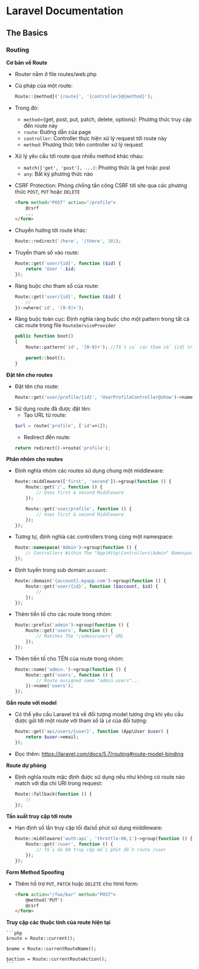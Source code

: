 # Laravel Documentation

## The Basics

### Routing

**Cơ bản về Route**

-   Router nằm ở file routes/web.php

-   Cú pháp của một route:

    ```php
    Route::{method}('{route}', '{controller}@{method}');
    ```

-   Trong đó:
    -   `method`={get, post, put, patch, delete, options}: Phương thức truy cập đến route này
    -   `route`: Đường dẫn của page
    -   `controller`: Controller thực hiện xử lý request tới route này
    -   `method`: Phương thức trên controller xử lý request

-   Xử lý yêu cầu tới route qua nhiều method khác nhau:
    -   `match(['get', 'post'], ...)`: Phương thức là get hoặc post
    -   `any`: Bất kỳ phương thức nào

-   CSRF Protection: Phòng chống tấn công CSRF tới site qua các phương thức `POST`, `PUT` hoặc `DELETE`
    ```html
    <form method="POST" action="/profile">
        @csrf
        ...
    </form>
    ```

-   Chuyển hướng tới route khác:
    ```php
    Route::redirect('/here', '/there', 301);
    ```

-   Truyền tham số vào route:
    ```php
    Route::get('user/{id}', function ($id) {
        return 'User '.$id;
    });
    ```

-   Ràng buộc cho tham số của route:
    ```php
    Route::get('user/{id}', function ($id) {
        //
    })->where('id', '[0-9]+');

    ```
-   Ràng buộc toàn cục: Định nghĩa ràng buộc cho một pattern trong tất cả các route trong file `RouteServiceProvider`
    ```php
    public function boot()
    {
        Route::pattern('id', '[0-9]+'); //Tất cả các tham số {id} trong các routes đều phải là số

        parent::boot();
    }
    ```

**Đặt tên cho routes**

-   Đặt tên cho route:
    ```php
    Route::get('user/profile/{id}', 'UserProfileController@show')->name('profile');
    ```
-   Sử dụng route đã được đặt tên:
    -   Tạo URL từ route:
    ```php
    $url = route('profile', ['id'=>1]);
    ```
    -   Redirect đến route:
    ```php
    return redirect()->route('profile');
    ```
    
**Phân nhóm cho routes**

-   Định nghĩa nhóm các routes sử dụng chung một middleware:
    ```php
    Route::middleware(['first', 'second'])->group(function () {
        Route::get('/', function () {
            // Uses first & second Middleware
        });

        Route::get('user/profile', function () {
            // Uses first & second Middleware
        });
    });
    ```
-   Tương tự, định nghĩa các controllers trong cùng một namespace:
    ```php
    Route::namespace('Admin')->group(function () {
        // Controllers Within The "App\Http\Controllers\Admin" Namespace
    });
    ```
-   Định tuyến trong sub domain `account`:
    ```php
    Route::domain('{account}.myapp.com')->group(function () {
        Route::get('user/{id}', function ($account, $id) {
            //
        });
    });
    ```
-   Thêm tiền tố cho các route trong nhóm:
    ```php
    Route::prefix('admin')->group(function () {
        Route::get('users', function () {
            // Matches The "/admin/users" URL
        });
    });
    ```
-   Thêm tiền tố cho TÊN của route trong nhóm:
    ```php
    Route::name('admin.')->group(function () {
        Route::get('users', function () {
            // Route assigned name "admin.users"...
        })->name('users');
    });
    ```
**Gắn route với model**

-   Có thể yêu cầu Laravel trả về đối tượng model tương ứng khi yêu cầu được gửi tới một route với tham số là `id` của đối tượng:
    ```php
    Route::get('api/users/{user}', function (App\User $user) {
        return $user->email;
    });
    ```
-   Đọc thêm: https://laravel.com/docs/5.7/routing#route-model-binding

**Route dự phòng**

-   Định nghĩa route mặc định được sử dụng nếu như không có route nào match với địa chỉ URI trong request:
    ```php
    Route::fallback(function () {
        //
    });
    ```
**Tần suất truy cập tới route**

-   Hạn định số lần truy cập tối đa/số phút sử dụng middleware:
    ```php
    Route::middleware('auth:api', 'throttle:60,1')->group(function () {
        Route::get('/user', function () {
            // Tối đa 60 truy cập mỗi phút đến route /user
        });
    });
    ```
**Form Method Spoofing**

-   Thêm hỗ trợ `PUT`, `PATCH` hoặc `DELETE` cho html form:
    ```html
    <form action="/foo/bar" method="POST">
        @method('PUT')
        @csrf
    </form>
    ```
**Truy cập các thuộc tính của route hiện tại**

    ```php
    $route = Route::current();

    $name = Route::currentRouteName();

    $action = Route::currentRouteAction();
    ```


